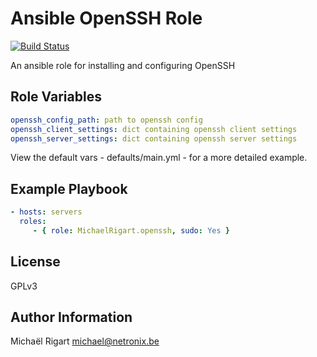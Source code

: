 Ansible OpenSSH Role
=====================
[![Build Status](https://travis-ci.org/michaelrigart/ansible-role-openssh.svg?branch=master)](https://travis-ci.org/michaelrigart/ansible-role-openssh)

An ansible role for installing and configuring OpenSSH

Role Variables
--------------

```yaml
openssh_config_path: path to openssh config
openssh_client_settings: dict containing openssh client settings
openssh_server_settings: dict containing openssh server settings
```

View the default vars - defaults/main.yml - for a more detailed example.

Example Playbook
-------------------------

```yaml
- hosts: servers
  roles:
     - { role: MichaelRigart.openssh, sudo: Yes }
```

License
-------

GPLv3

Author Information
------------------

Michaël Rigart <michael@netronix.be>
